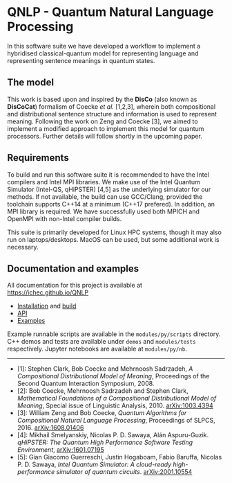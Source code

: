 # QNLP - Quantum Natural Language Processing

In this software suite we have developed a workflow to implement a hybridised classical-quantum model for representing language and representing sentence meanings in quantum states.

## The model

This work is based upon and inspired by the **DisCo** (also known as **DisCoCat**) formalism of Coecke *et al.* [1,2,3], wherein both compositional and distributional sentence structure and information is used to represent meaning. Following the work on Zeng and Coecke [3], we aimed to implement a modified approach to implement this model for quantum processors. Further details will follow shortly in the upcoming paper.

## Requirements

To build and run this software suite it is recommended to have the Intel compilers and Intel MPI libraries. We make use of the Intel Quantum Simulator (Intel-QS, qHiPSTER) [4,5] as the underlying simulator for our methods. If not available, the build can use GCC/Clang, provided the toolchain supports C++14 at a minimum (C++17 prefered). In addition, an MPI library is required. We have successfully used both MPICH and OpenMPI with non-Intel compiler builds. 

This suite is primarily developed for Linux HPC systems, though it may also run on laptops/desktops. MacOS can be used, but some additional work is necessary. 

## Documentation and examples

All documentation for this project is available at https://ichec.github.io/QNLP

- [Installation](https://ichec.github.io/QNLP/install) and [build](Build.md)
- [API](https://ichec.github.io/QNLP/docs)
- [Examples](https://ichec.github.io/QNLP/examples)

Example runnable scripts are available in the `modules/py/scripts` directory. C++ demos and tests are available under `demos` and `modules/tests` respectively. Jupyter notebooks are available at `modules/py/nb`.

---

- [1]: Stephen Clark, Bob Coecke and Mehrnoosh Sadrzadeh, *A Compositional Distributional Model of Meaning*, Proceedings of the Second Quantum Interaction Symposium, 2008.
- [2]: Bob Coecke, Mehrnoosh Sadrzadeh and Stephen Clark, *Mathematical Foundations of a Compositional Distributional Model of Meaning*, Special issue of Linguistic Analysis, 2010. [arXiv:1003.4394](https://arxiv.org/abs/1003.4394)
- [3]: William Zeng and Bob Coecke, *Quantum Algorithms for Compositional Natural Language Processing*, Proceedings of SLPCS, 2016. [arXiv:1608.01406](https://arxiv.org/pdf/1608.01406.pdf)
- [4]: Mikhail Smelyanskiy, Nicolas P. D. Sawaya, Alán Aspuru-Guzik. *qHiPSTER: The Quantum High Performance Software Testing Environment*, [arXiv:1601.07195](https://arxiv.org/abs/1601.07195)
- [5]: Gian Giacomo Guerreschi, Justin Hogaboam, Fabio Baruffa, Nicolas P. D. Sawaya, *Intel Quantum Simulator: A cloud-ready high-performance simulator of quantum circuits*. [arXiv:2001.10554](https://arxiv.org/abs/2001.10554)
